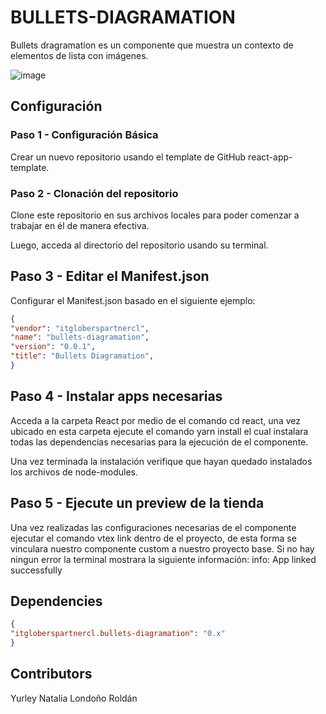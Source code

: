 

# BULLETS-DIAGRAMATION

Bullets dragramation es un componente que muestra un contexto de elementos de lista con imágenes.

![image](https://user-images.githubusercontent.com/55117122/204121465-b0377bad-4881-48e0-9f79-cc8dd9c4592d.png)

## Configuración

### Paso 1 - Configuración Básica

Crear un nuevo repositorio usando el template de GitHub react-app-template.

### Paso 2 - Clonación del repositorio

Clone este repositorio en sus archivos locales para poder comenzar a trabajar en él de manera efectiva.

Luego, acceda al directorio del repositorio usando su terminal.

## Paso 3 - Editar el Manifest.json

Configurar el Manifest.json basado en el siguiente ejemplo:

```json
{
"vendor": "itgloberspartnercl",
"name": "bullets-diagramation",
"version": "0.0.1",
"title": "Bullets Diagramation",
}
```
## Paso 4 - Instalar apps necesarias

Acceda a la carpeta React por medio de el comando cd react, una vez ubicado en esta carpeta ejecute el comando yarn install el cual instalara todas las dependencias necesarias para la ejecución de el componente.

Una vez terminada la instalación verifique que hayan quedado instalados los archivos de node-modules.

## Paso 5 - Ejecute un preview de la tienda

Una vez realizadas las configuraciones necesarias de el componente  ejecutar el comando vtex link dentro de el proyecto, de esta forma se vinculara nuestro componente custom a nuestro proyecto base. Si no hay ningun error la terminal mostrara la siguiente información: info: App linked successfully

## Dependencies

```json
{
"itgloberspartnercl.bullets-diagramation": "0.x"
}
```
## Contributors

Yurley Natalia Londoño Roldán

